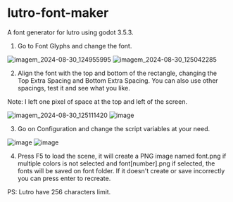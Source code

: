 # lutro-font-maker
A font generator for lutro using godot 3.5.3.

1. Go to Font Glyphs and change the font.

![imagem_2024-08-30_124955995](https://github.com/user-attachments/assets/ffc4dafe-87af-4b75-b748-23d475cdb7af)
![imagem_2024-08-30_125042285](https://github.com/user-attachments/assets/8ebc579b-a6e9-41a3-bdb1-4bcb5a58b8cd)

2. Align the font with the top and bottom of the rectangle, changing the Top Extra Spacing and Bottom Extra Spacing. You can also use other spacings, test it and see what you like.

Note: I left one pixel of space at the top and left of the screen.

![imagem_2024-08-30_125111420](https://github.com/user-attachments/assets/7f24f0ab-9f2f-4345-b6d6-b6cc7b662c3d)
![image](https://github.com/user-attachments/assets/8afe7e0e-87a3-4b17-9bde-774fe8464919)

3. Go on Configuration and change the script variables at your need.

![image](https://github.com/user-attachments/assets/6c3bab8e-afdb-4fa9-8b6b-b5622ab30585)
![image](https://github.com/user-attachments/assets/b33f7b82-c9e9-4ef5-aaea-2190b35d1465)

4. Press F5 to load the scene, it will create a PNG image named font.png if multiple colors is not selected and font[number].png if selected, the fonts will be saved on font folder. If it doesn't create or save incorrectly you can press enter to recreate.

PS: Lutro have 256 characters limit.
